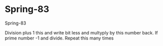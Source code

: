 # Spring-83
Spring-83

Division plus 1 this and write bit less and multyply by this number back. If prime number -1 and divide. Repeat this many times
